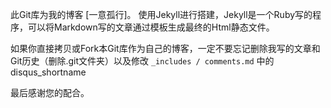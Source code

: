 此Git库为我的博客  [一意孤行]。
使用Jekyll进行搭建，Jekyll是一个Ruby写的程序，可以将Markdown写的文章通过模板生成最终的Html静态文件。

如果你直接拷贝或Fork本Git库作为自己的博客，一定不要忘记删除我写的文章和Git历史（删除.git文件夹）以及修改 `_includes / comments.md` 中的disqus_shortname

最后感谢您的配合。

